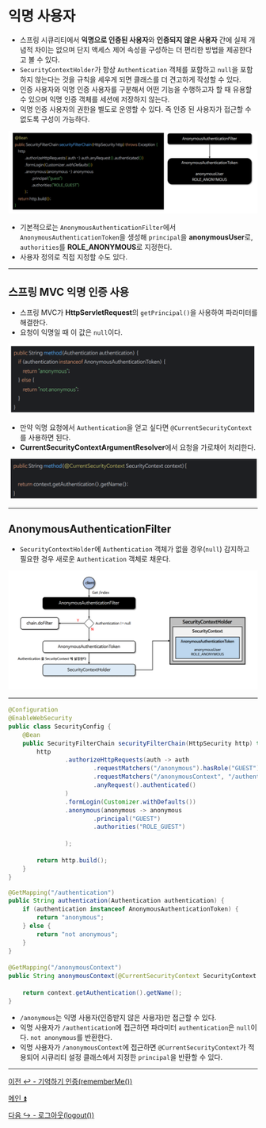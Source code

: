 # 익명 사용자

- 스프링 시큐리티에서 **익명으로 인증된 사용자**와 **인증되지 않은 사용자** 간에 실제 개념적 차이는 없으며 단지 액세스 제어 속성을 구성하는 더 편리한 방법을 제공한다고 볼 수 있다.
- `SecurityContextHolder`가 항상 `Authentication` 객체를 포함하고 `null`을 포함하지 않는다는 것을 규칙을 세우게 되면 클래스를 더 견고하게 작성할 수 있다.
- 인증 사용자와 익명 인증 사용자를 구분해서 어떤 기능을 수행하고자 할 때 유용할 수 있으며 익명 인증 객체를 세션에 저장하지 않는다.
- 익명 인증 사용자의 권한을 별도로 운영할 수 있다. 즉 인증 된 사용자가 접근할 수 없도록 구성이 가능하다.

![img_10.png](image/img_10.png)

- 기본적으로는 `AnonymousAuthenticationFilter`에서 `AnonymousAuthenticationToken`을 생성해 `principal`을 **anonymousUser**로, `authorities`를 **ROLE_ANONYMOUS**로 지정한다.
- 사용자 정의로 직접 지정할 수도 있다.

---

## 스프링 MVC 익명 인증 사용

- 스프링 MVC가 **HttpServletRequest**의 `getPrincipal()`을 사용하여 파라미터를 해결한다.
- 요청이 익명일 때 이 값은 `null`이다.

![img_11.png](image/img_11.png)

- 만약 익명 요청에서 `Authentication`을 얻고 싶다면 `@CurrentSecurityContext`를 사용하면 된다.
- **CurrentSecurityContextArgumentResolver**에서 요청을 가로채어 처리한다.

![img_12.png](image/img_12.png)

---

## AnonymousAuthenticationFilter
- `SecurityContextHolder`에 `Authentication` 객체가 없을 경우(`null`) 감지하고 필요한 경우 새로운 `Authentication` 객체로 채운다.

![img_13.png](image/img_13.png)

---

```java
@Configuration
@EnableWebSecurity
public class SecurityConfig {
    @Bean
    public SecurityFilterChain securityFilterChain(HttpSecurity http) throws Exception {
        http
                .authorizeHttpRequests(auth -> auth
                        .requestMatchers("/anonymous").hasRole("GUEST")
                        .requestMatchers("/anonymousContext", "/authentication").permitAll()
                        .anyRequest().authenticated()
                )
                .formLogin(Customizer.withDefaults())
                .anonymous(anonymous -> anonymous
                        .principal("GUEST")
                        .authorities("ROLE_GUEST")

                );

        return http.build();
    }
}
```
```java
@GetMapping("/authentication")
public String authentication(Authentication authentication) {
    if (authentication instanceof AnonymousAuthenticationToken) {
        return "anonymous";
    } else {
        return "not anonymous";
    }
}

@GetMapping("/anonymousContext")
public String anonymousContext(@CurrentSecurityContext SecurityContext context) {

    return context.getAuthentication().getName();
}
```
- `/anonymous`는 익명 사용자(인증받지 않은 사용자)만 접근할 수 있다.
- 익명 사용자가 `/authentication`에 접근하면 파라미터 `authentication`은 `null`이다. `not anonymous`를 반환한다.
- 익명 사용자가 `/anonymousContext`에 접근하면 `@CurrentSecurityContext`가 적용되어 시큐리티 설정 클래스에서 지정한 `principal`을 반환할 수 있다.

---

[이전 ↩️ - 기억하기 인증(rememberMe())](https://github.com/genesis12345678/TIL/blob/main/Spring/security/security/AuthenticationProcess/RememberMe.md)

[메인 ⏫](https://github.com/genesis12345678/TIL/blob/main/Spring/security/security/main.md)

[다음 ↪️ - 로그아웃(logout())](https://github.com/genesis12345678/TIL/blob/main/Spring/security/security/AuthenticationProcess/Logout.md)